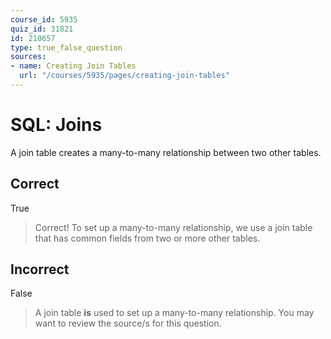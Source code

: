 ```yaml
---
course_id: 5935
quiz_id: 31821
id: 210657
type: true_false_question
sources:
- name: Creating Join Tables
  url: "/courses/5935/pages/creating-join-tables"
---
```


# SQL: Joins

A join table creates a many-to-many relationship between two other tables.

## Correct

True

> Correct! To set up a many-to-many relationship, we use a join table that has
> common fields from two or more other tables.

## Incorrect

False

> A join table **is** used to set up a many-to-many relationship. You may want to
> review the source/s for this question.
